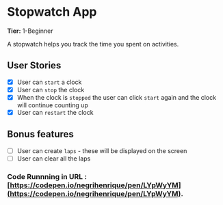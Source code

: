 # Stopwatch App

**Tier:** 1-Beginner

A stopwatch helps you track the time you spent on activities.

## User Stories

-   [X] User can `start` a clock
-   [X] User can `stop` the clock
-   [X] When the clock is `stopped` the user can click `start` again and the clock will continue counting up
-   [X] User can `restart` the clock

## Bonus features

-   [ ] User can create `laps` - these will be displayed on the screen
-   [ ] User can clear all the laps

### Code Runnning in URL : [https://codepen.io/negrihenrique/pen/LYpWyYM](https://codepen.io/negrihenrique/pen/LYpWyYM).
